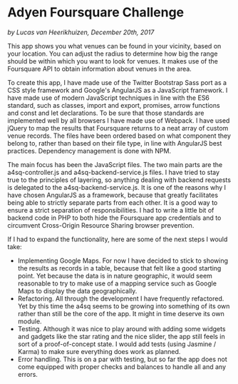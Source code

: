 # Adyen Foursquare Challenge
_by Lucas van Heerikhuizen, December 20th, 2017_

This app shows you what venues can be found in your vicinity, based on your location. You can adjust the radius to determine how big the range should be within which you want to look for venues. It makes use of the Foursquare API to obtain information about venues in the area.

To create this app, I have made use of the Twitter Bootstrap Sass port as a CSS style framework and Google's AngularJS as a JavaScript framework. I have made use of modern JavaScript techniques in line with the ES6 standard, such as classes, import and export, promises, arrow functions and const and let declarations. To be sure that those standards are implemented well by all browsers I have made use of Webpack. I have used jQuery to map the results that Foursquare returns to a neat array of custom venue records. The files have been ordered based on what component they belong to, rather than based on their file type, in line with AngularJS best practices. Dependency management is done with NPM.

The main focus has been the JavaScript files. The two main parts are the a4sq-controller.js and a4sq-backend-service.js files. I have tried to stay true to the principles of layering, so anything dealing with backend requests is delegated to the a4sq-backend-service.js. It is one of the reasons why I have chosen AngularJS as a framework, because that greatly facilitates being able to strictly separate parts from each other. It is a good way to ensure a strict separation of responsibilities. I had to write a little bit of backend code in PHP to both hide the Foursquare app credentials and to circumvent Cross-Origin Resource Sharing browser prevention.

If I had to expand the functionality, here are some of the next steps I would take:
- Implementing Google Maps. For now I have decided to stick to showing the results as records in a table, because that felt like a good starting point. Yet because the data is in nature geographic, it would seem reasonable to try to make use of a mapping service such as Google Maps to display the data geographically.
- Refactoring. All through the development I have frequently refactored. Yet by this time the a4sq seems to be growing into something of its own rather than still be the core of the app. It might in time deserve its own module.
- Testing. Although it was nice to play around with adding some widgets and gadgets like the star rating and the nice slider, the app still feels in sort of a proof-of-concept state. I would add tests (using Jasmine / Karma) to make sure everything does work as planned.
- Error handling. This is on a par with testing, but so far the app does not come equipped with proper checks and balances to handle all and any errors.

